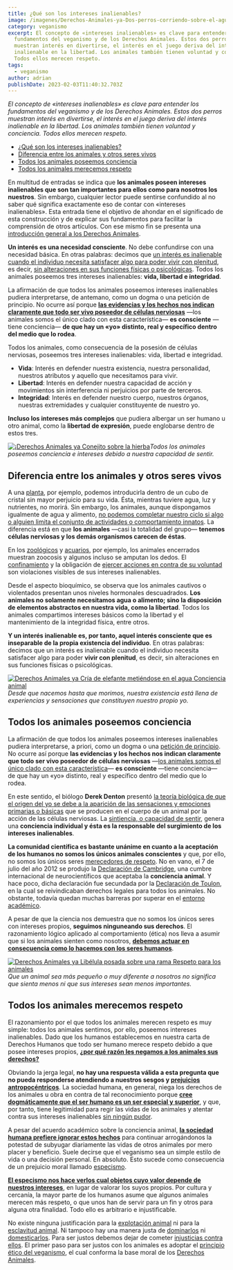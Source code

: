 ```yaml
---
title: ¿Qué son los intereses inalienables?
image: /imagenes/Derechos-Animales-ya-Dos-perros-corriendo-sobre-el-agua.webp
category: veganismo
excerpt: El concepto de «intereses inalienables» es clave para entender los
  fundamentos del veganismo y de los Derechos Animales. Estos dos perros
  muestran interés en divertirse, el interés en el juego deriva del interés
  inalienable en la libertad. Los animales también tienen voluntad y conciencia.
  Todos ellos merecen respeto.
tags:
  - veganismo
author: adrian
publishDate: 2023-02-03T11:40:32.703Z
---
```

_El concepto de «intereses inalienables» es clave para entender los fundamentos del veganismo y de los Derechos Animales. Estos dos perros muestran interés en divertirse, el interés en el juego deriva del interés inalienable en la libertad. Los animales también tienen voluntad y conciencia. Todos ellos merecen respeto._

- [¿Qué son los intereses inalienables?](https://derechosanimalesya.org/que-son-los-intereses-inalienables/#%C2%BFQue_son_los_intereses_inalienables "¿Qué son los intereses inalienables?")
- [Diferencia entre los animales y otros seres vivos](https://derechosanimalesya.org/que-son-los-intereses-inalienables/#Diferencia_entre_los_animales_y_otros_seres_vivos "Diferencia entre los animales y otros seres vivos")
- [Todos los animales poseemos conciencia](https://derechosanimalesya.org/que-son-los-intereses-inalienables/#Todos_los_animales_poseemos_conciencia "Todos los animales poseemos conciencia")
- [Todos los animales merecemos respeto](https://derechosanimalesya.org/que-son-los-intereses-inalienables/#Todos_los_animales_merecemos_respeto "Todos los animales merecemos respeto")

En multitud de entradas se indica que **los animales poseen intereses inalienables que son tan importantes para ellos como para nosotros los nuestros**. Sin embargo, cualquier lector puede sentirse confundido al no saber qué significa exactamente eso de contar con «intereses inalienables». Esta entrada tiene el objetivo de ahondar en el significado de esta construcción y de explicar sus fundamentos para facilitar la comprensión de otros artículos. Con ese mismo fin se presenta una [introducción general a los Derechos Animales](https://derechosanimalesya.org/introduccion-a-los-derechos-animales/).

**Un interés es una necesidad consciente**. No debe confundirse con una necesidad básica. En otras palabras: decimos que [un interés es inalienable cuando el individuo necesita satisfacer algo para poder vivir con plenitud](https://derechosanimalesya.org/eternal-treblinka-y-el-holocausto-animal/), es decir, [sin alteraciones en sus funciones físicas o psicológicas](https://derechosanimalesya.org/dia-internacional-contra-la-trata-de-personas/). Todos los animales poseemos tres intereses inalienables: **vida, libertad e integridad**.

La afirmación de que todos los animales poseemos intereses inalienables pudiera interpretarse, de antemano, como un dogma o una petición de principio. No ocurre así porque [**las evidencias y los hechos nos indican claramente que todo ser vivo poseedor de células nerviosas**](https://filosofiavegana.blogspot.com/2012/05/sintiencia-la-capacidad-de-sentir.html) —los animales somos el único clado con esta característica— **es consciente** —tiene conciencia— **de que hay un «yo» distinto, real y específico dentro del medio que lo rodea**.

Todos los animales, como consecuencia de la posesión de células nerviosas, poseemos tres intereses inalienables: vida, libertad e integridad.

- **Vida**: Interés en defender nuestra existencia, nuestra personalidad, nuestros atributos y aquello que necesitamos para vivir.
- **Libertad**: Interés en defender nuestra capacidad de acción y movimientos sin interferencia ni perjuicios por parte de terceros.
- **Integridad**: Interés en defender nuestro cuerpo, nuestros órganos, nuestras extremidades y cualquier constituyente de nuestro yo.

**Incluso los intereses más complejos** que pudiera albergar un ser humano u otro animal, como la **libertad de expresión**, puede englobarse dentro de estos tres.

[![¡Derechos Animales ya  Conejito sobre la hierba](https://derechosanimalesya.org/wp-content/uploads/sites/5/2020/08/%C2%A1Derechos-Animales-ya-Conejito-sobre-la-hierba.webp "¿Qué son los intereses inalienables? 10")](https://derechosanimalesya.org/wp-content/uploads/sites/5/2020/08/%C2%A1Derechos-Animales-ya-Conejito-sobre-la-hierba.webp)_Todos los animales poseemos conciencia e intereses debido a nuestra capacidad de sentir._

## Diferencia entre los animales y otros seres vivos

A una [planta](https://derechosanimalesya.org/y-si-las-plantas-sintiesen/), por ejemplo, podemos introducirla dentro de un cubo de cristal sin mayor perjuicio para su vida. Ésta, mientras tuviere agua, luz y nutrientes, no morirá. Sin embargo, los animales, aunque dispongamos igualmente de agua y alimento, [no podemos completar nuestro ciclo si algo o alguien limita el conjunto de actividades o comportamiento innatos](https://derechosanimalesya.org/el-sufrimiento-animal-no-es-el-origen-de-problema/). La diferencia está en que **los animales** —casi la totalidad del grupo— **tenemos células nerviosas y los demás organismos carecen de éstas**.

En los [zoológicos](https://derechosanimalesya.org/los-zoologicos-son-centros-de-explotacion-animal/) y [acuarios](https://derechosanimalesya.org/los-acuarios-y-el-asesinato-de-peces-en-la-captura-y-el-transporte/), por ejemplo, los animales encerrados muestran zoocosis y algunos incluso se amputan los dedos. El [confinamiento](https://derechosanimalesya.org/el-bienestar-de-los-animales-de-granja-es-un-fraude/) y la obligación de [ejercer acciones en contra de su voluntad](https://derechosanimalesya.org/los-delfinarios-y-la-explotacion-de-los-delfines/) son violaciones visibles de sus intereses inalienables.

Desde el aspecto bioquímico, se observa que los animales cautivos o violentados presentan unos niveles hormonales descuadrados. **Los animales no solamente necesitamos agua o alimento; sino la disposición de elementos abstractos en nuestra vida, como la libertad**. Todos los animales compartimos intereses básicos como la libertad y el mantenimiento de la integridad física, entre otros.

**Y un interés inalienable es, por tanto, aquel interés consciente que es inseparable de la propia existencia del individuo**. En otras palabras: decimos que un interés es inalienable cuando el individuo necesita satisfacer algo para poder **vivir con plenitud**, es decir, sin alteraciones en sus funciones físicas o psicológicas.

[![Derechos Animales ya  Cría de elefante metiéndose en el agua  Conciencia animal](https://derechosanimalesya.org/wp-content/uploads/sites/5/2020/03/Derechos-Animales-ya-Cr%C3%ADa-de-elefante-meti%C3%A9ndose-en-el-agua.webp "¿Qué son los intereses inalienables? 11")](https://derechosanimalesya.org/wp-content/uploads/sites/5/2020/03/Derechos-Animales-ya-Cr%C3%ADa-de-elefante-meti%C3%A9ndose-en-el-agua.webp)_Desde que nacemos hasta que morimos, nuestra existencia está llena de experiencias y sensaciones que constituyen nuestro propio yo._

## Todos los animales poseemos conciencia

La afirmación de que todos los animales poseemos intereses inalienables pudiera interpretarse, a priori, como un dogma o una [petición de principio](https://derechosanimalesya.org/el-sensocentrismo-la-perversion-del-utilitarismo/). No ocurre así porque **las evidencias y los hechos nos indican claramente que todo ser vivo poseedor de células nerviosas** —[los animales somos el único clado con esta característica](https://derechosanimalesya.org/y-si-las-plantas-sintiesen/)— **es consciente** —tiene conciencia— de que hay un «yo» distinto, real y específico dentro del medio que lo rodea.

En este sentido, el biólogo **Derek Denton** presentó [la teoría biológica de que el origen del yo se debe a la aparición de las sensaciones y emociones primarias o básicas](https://books.google.es/books?id=WjuLYzAcDVoC&lpg=PA43&hl=es&pg=PA47#v=onepage&q&f=false) que se producen en el cuerpo de un animal por la acción de las células nerviosas. La [sintiencia, o capacidad de sentir](https://filosofiavegana.blogspot.com/2012/05/sintiencia-la-capacidad-de-sentir.html), genera una **conciencia individual y ésta es la responsable del surgimiento de los intereses inalienables**.

**La comunidad científica es bastante unánime en cuanto a la aceptación de los humanos no somos los únicos animales conscientes** y que, por ello, no somos los únicos seres [merecedores de respeto](https://derechosanimalesya.org/los-animales-merecen-respeto-no-necesariamente-amor-ni-compasion/). No en vano, el 7 de julio del año 2012 se produjo la [Declaración de Cambridge](https://vimeo.com/72476500), una cumbre internacional de neurocientíficos que aceptaba la **conciencia animal**. Y hace poco, dicha declaración fue secundada por la [Declaración de Toulon](https://lluvia-con-truenos.blogspot.com/2019/05/declaracion-de-toulon.html), en la cual se reivindicaban derechos legales para todos los animales. No obstante, todavía quedan muchas barreras por superar en el [entorno académico](https://derechosanimalesya.org/la-inteligencia-animal-lloyd-morgan-y-el-negacionismo-cientifico/).

A pesar de que la ciencia nos demuestra que no somos los únicos seres con intereses propios, **seguimos ninguneando sus derechos**. El razonamiento lógico aplicado al comportamiento (ética) nos lleva a asumir que si los animales sienten como nosotros, [**debemos actuar en consecuencia como lo hacemos con los seres humanos**](https://derechosanimalesya.org/el-darwinismo-social-o-ley-del-mas-fuerte/).

[![Derechos Animales ya  Libélula posada sobre una rama  Respeto para los animales](https://derechosanimalesya.org/wp-content/uploads/sites/5/2020/03/Derechos-Animales-ya-Lib%C3%A9lula-posada-sobre-una-rama.webp "¿Qué son los intereses inalienables? 12")](https://derechosanimalesya.org/wp-content/uploads/sites/5/2020/03/Derechos-Animales-ya-Lib%C3%A9lula-posada-sobre-una-rama.webp)_Que un animal sea más pequeño o muy diferente a nosotros no significa que sienta menos ni que sus intereses sean menos importantes._

## Todos los animales merecemos respeto

El razonamiento por el que todos los animales merecen respeto es muy simple: todos los animales sentimos, por ello, poseemos intereses inalienables. Dado que los humanos establecemos en nuestra carta de Derechos Humanos que todo ser humano merece respeto debido a que posee intereses propios, [**¿por qué razón les negamos a los animales sus derechos?**](https://derechosanimalesya.org/el-principio-de-igualdad-hacia-los-animales/)

Obviando la jerga legal, **no hay una respuesta válida a esta pregunta que no pueda responderse atendiendo a nuestros sesgos y [prejuicios antropocéntricos](https://derechosanimalesya.org/el-antropocentrismo-en-la-ciencia-un-mal-inevitable/)**. La sociedad humana, en general, niega los derechos de los animales u obra en contra de tal reconocimiento porque [**cree dogmáticamente que el ser humano es un ser especial y superior**](https://derechosanimalesya.org/una-vision-romantica-de-la-esclavitud-animal/), y que, por tanto, tiene legitimidad para regir las vidas de los animales y atentar contra sus intereses inalienables [sin ningún pudor](https://derechosanimalesya.org/el-alegato-nihilista-o-como-negar-una-verdad-sin-pensar/).

A pesar del acuerdo académico sobre la conciencia animal, [**la sociedad humana prefiere ignorar estos hechos**](https://derechosanimalesya.org/la-matanza-de-caballos-en-australia-y-la-perversidad-del-antropocentrismo/) para continuar arrogándonos la potestad de subyugar diariamente las vidas de otros animales por mero placer y beneficio. Suele decirse que el veganismo sea un simple estilo de vida o una decisión personal. En absoluto. Esto sucede como consecuencia de un prejuicio moral llamado [especismo](https://derechosanimalesya.org/que-es-el-especismo/).

[**El especismo nos hace verlos cual objetos cuyo valor depende de nuestros intereses**](https://derechosanimalesya.org/el-sacrificio-halal-y-el-especismo-estetico/), en lugar de valorar los suyos propios. Por cultura y cercanía, la mayor parte de los humanos asume que algunos animales merecen más respeto, o que unos han de servir para un fin y otros para alguna otra finalidad. Todo ello es arbitrario e injustificable.

No existe ninguna justificación para la [explotación animal](https://derechosanimalesya.org/que-es-la-explotacion-animal-por-que-es-inmoral/) ni para la [esclavitud animal](https://derechosanimalesya.org/la-esclavitud-animal-existe-y-es-tan-injusta-como-la-esclavitud-humana/). Ni tampoco hay una manera justa de [dominarlos](https://derechosanimalesya.org/la-ingenieria-de-la-explotacion-animal-y-los-metodos-para-coaccionarlos/) ni [domesticarlos](https://derechosanimalesya.org/la-domesticacion-la-seleccion-artificial-y-sus-efectos/). Para ser justos debemos dejar de cometer [injusticias contra ellos](https://derechosanimalesya.org/humanizacion-animalizacion-y-cosificacion/). El primer paso para ser justos con los animales es adoptar el [principio ético del veganismo](https://derechosanimalesya.org/que-es-el-veganismo-y-como-llevarlo-a-la-practica/), el cual conforma la base moral de los [Derechos Animales](https://derechosanimalesya.org/introduccion-a-los-derechos-animales/).